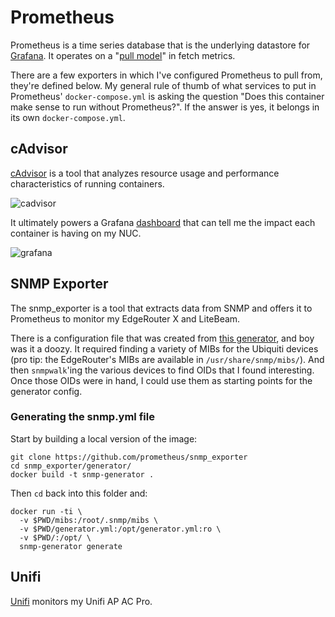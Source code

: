 # Prometheus

Prometheus is a time series database that is the underlying datastore for [Grafana](../grafana). It operates on a "[pull model](https://prometheus.io/docs/introduction/faq/#why-do-you-pull-rather-than-push?)" in fetch metrics.

There are a few exporters in which I've configured Prometheus to pull from, they're defined below. My general rule of thumb of what services to put in Prometheus' `docker-compose.yml` is asking the question "Does this container make sense to run without Prometheus?". If the answer is yes, it belongs in its own `docker-compose.yml`.

## cAdvisor

[cAdvisor](https://github.com/google/cadvisor) is a tool that analyzes resource usage and performance characteristics of running containers.

![cadvisor](https://user-images.githubusercontent.com/934497/44185284-5e00da00-a0e1-11e8-9189-928306795ebe.png)

It ultimately powers a Grafana [dashboard](https://grafana.com/dashboards/193) that can tell me the impact each container is having on my NUC.

![grafana](https://user-images.githubusercontent.com/934497/44185320-8c7eb500-a0e1-11e8-8e92-5f93545edbe5.png)

## SNMP Exporter

The snmp\_exporter is a tool that extracts data from SNMP and offers it to Prometheus to monitor my EdgeRouter X and LiteBeam.

There is a configuration file that was created from [this generator](https://github.com/prometheus/snmp_exporter/blob/26b3c855fb72b64527881a5acb8597ef49b00f9f/generator/README.md), and boy was it a doozy. It required finding a variety of MIBs for the Ubiquiti devices (pro tip: the EdgeRouter's MIBs are available in `/usr/share/snmp/mibs/`). And then `snmpwalk`'ing the various devices to find OIDs that I found interesting. Once those OIDs were in hand, I could use them as starting points for the generator config.

### Generating the snmp.yml file

Start by building a local version of the image:

```
git clone https://github.com/prometheus/snmp_exporter
cd snmp_exporter/generator/
docker build -t snmp-generator .
```

Then `cd` back into this folder and:

```
docker run -ti \
  -v $PWD/mibs:/root/.snmp/mibs \
  -v $PWD/generator.yml:/opt/generator.yml:ro \
  -v $PWD/:/opt/ \
  snmp-generator generate
```

## Unifi

[Unifi](../unifi/) monitors my Unifi AP AC Pro.
